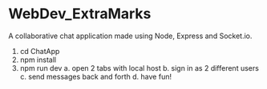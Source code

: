 # WebDev_ExtraMarks
A collaborative chat application made using Node, Express and Socket.io.

1. cd ChatApp
2. npm install
3. npm run dev
    a. open 2 tabs with local host
    b. sign in as 2 different users
    c. send messages back and forth
    d. have fun!